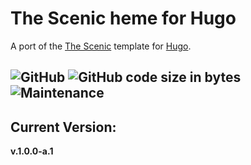 # The Scenic heme for Hugo
A port of the [The Scenic](https://amp.dev/documentation/templates/scenic/?format=websites) template for [Hugo](https://gohugo.io "The world’s fastest framework for building websites").

![GitHub](https://img.shields.io/github/license/c0de-xs/TheScenic?color=yellowgreen)
![GitHub code size in bytes](https://img.shields.io/github/languages/code-size/c0de-xs/TheScenic?color=yellowgreen)
![Maintenance](https://img.shields.io/maintenance/yes/2021?color=green)
---
## Current Version:
**v.1.0.0-a.1**
